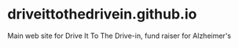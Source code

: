 # driveittothedrivein.github.io
Main web site for Drive It To The Drive-in, fund raiser for Alzheimer's
